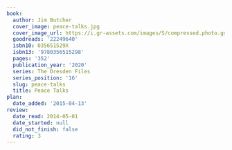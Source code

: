 ```yaml
---
book:
  author: Jim Butcher
  cover_image: peace-talks.jpg
  cover_image_url: https://i.gr-assets.com/images/S/compressed.photo.goodreads.com/books/1585062885l/22249640._SX98_.jpg
  goodreads: '22249640'
  isbn10: 035651529X
  isbn13: '9780356515298'
  pages: '352'
  publication_year: '2020'
  series: The Dresden Files
  series_position: '16'
  slug: peace-talks
  title: Peace Talks
plan:
  date_added: '2015-04-13'
review:
  date_read: 2014-05-01
  date_started: null
  did_not_finish: false
  rating: 3
---
```

